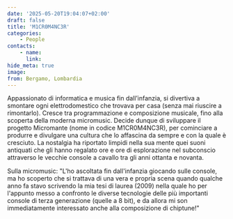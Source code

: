 ```yaml
---
date: '2025-05-20T19:04:07+02:00'
draft: false
title: 'M1CR0M4NC3R'
categories:
    - People
contacts:
    - name: 
      link: 
hide_meta: true
image: 
from: Bergamo, Lombardia
---
```

Appassionato di informatica e musica fin dall’infanzia, si divertiva a smontare ogni elettrodomestico che trovava per casa (senza mai riuscire a rimontarlo). Cresce tra programmazione e composizione musicale, fino alla scoperta della moderna micromusic. Decide dunque di sviluppare il progetto Micromante (nome in codice M1CR0M4NC3R), per cominciare a produrre e divulgare una cultura che lo affascina da sempre e con la quale è cresciuto. La nostalgia ha riportato limpidi nella sua mente quei suoni antiquati che gli hanno regalato ore e ore di esplorazione nel subconscio attraverso le vecchie console a cavallo tra gli anni ottanta e novanta.

Sulla micromusic:
"L'ho ascoltata fin dall'infanzia giocando sulle console, ma ho scoperto che si trattava di una vera e propria scena quando qualche anno fa stavo scrivendo la mia tesi di laurea (2009) nella quale ho per l'appunto messo a confronto le diverse tecnologie delle più importanti console di terza generazione (quelle a 8 bit), e da allora mi son immediatamente interessato anche alla composizione di chiptune!"